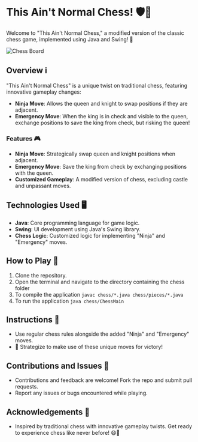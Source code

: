 # This Ain't Normal Chess! 🛡️👑

Welcome to "This Ain't Normal Chess," a modified version of the classic chess game, implemented using Java and Swing! 🚀

![Chess Board](imgs/ChessGame.png)

## Overview ℹ️

"This Ain't Normal Chess" is a unique twist on traditional chess, featuring innovative gameplay changes:

- **Ninja Move**: Allows the queen and knight to swap positions if they are adjacent.
- **Emergency Move**: When the king is in check and visible to the queen, exchange positions to save the king from check, but risking the queen!

### Features 🎮

- **Ninja Move**: Strategically swap queen and knight positions when adjacent.
- **Emergency Move**: Save the king from check by exchanging positions with the queen.
- **Customized Gameplay**: A modified version of chess, excluding castle and unpassant moves.

## Technologies Used 🖥️

- **Java**: Core programming language for game logic.
- **Swing**: UI development using Java's Swing library.
- **Chess Logic**: Customized logic for implementing "Ninja" and "Emergency" moves.

## How to Play 🎯

1. Clone the repository.
2. Open the terminal and navigate to the directory containing the chess folder
3. To compile the application
	`javac chess/*.java chess/pieces/*.java`
4. To run the application
	`java chess/ChessMain`

## Instructions 📜

- Use regular chess rules alongside the added "Ninja" and "Emergency" moves.
- 🧠 Strategize to make use of these unique moves for victory!

## Contributions and Issues 🤝

- Contributions and feedback are welcome! Fork the repo and submit pull requests.
- Report any issues or bugs encountered while playing.

## Acknowledgements 🙌

- Inspired by traditional chess with innovative gameplay twists.
Get ready to experience chess like never before! 😄🏁
